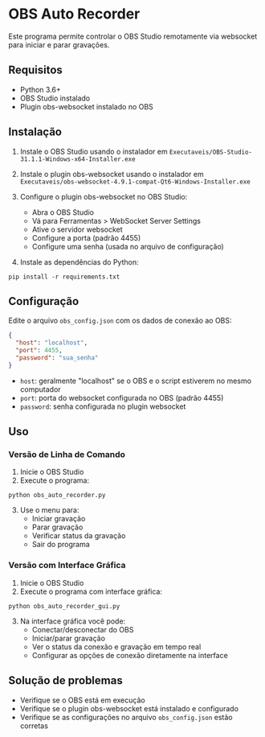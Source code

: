# OBS Auto Recorder

Este programa permite controlar o OBS Studio remotamente via websocket para iniciar e parar gravações.

## Requisitos

- Python 3.6+
- OBS Studio instalado
- Plugin obs-websocket instalado no OBS

## Instalação

1. Instale o OBS Studio usando o instalador em `Executaveis/OBS-Studio-31.1.1-Windows-x64-Installer.exe`
2. Instale o plugin obs-websocket usando o instalador em `Executaveis/obs-websocket-4.9.1-compat-Qt6-Windows-Installer.exe`
3. Configure o plugin obs-websocket no OBS Studio:
   - Abra o OBS Studio
   - Vá para Ferramentas > WebSocket Server Settings
   - Ative o servidor websocket
   - Configure a porta (padrão 4455) 
   - Configure uma senha (usada no arquivo de configuração)

4. Instale as dependências do Python:
```
pip install -r requirements.txt
```

## Configuração

Edite o arquivo `obs_config.json` com os dados de conexão ao OBS:
```json
{
  "host": "localhost", 
  "port": 4455, 
  "password": "sua_senha"
}
```

- `host`: geralmente "localhost" se o OBS e o script estiverem no mesmo computador
- `port`: porta do websocket configurada no OBS (padrão 4455)
- `password`: senha configurada no plugin websocket

## Uso

### Versão de Linha de Comando

1. Inicie o OBS Studio
2. Execute o programa:
```
python obs_auto_recorder.py
```

3. Use o menu para:
   - Iniciar gravação
   - Parar gravação
   - Verificar status da gravação
   - Sair do programa

### Versão com Interface Gráfica

1. Inicie o OBS Studio
2. Execute o programa com interface gráfica:
```
python obs_auto_recorder_gui.py
```

3. Na interface gráfica você pode:
   - Conectar/desconectar do OBS
   - Iniciar/parar gravação
   - Ver o status da conexão e gravação em tempo real
   - Configurar as opções de conexão diretamente na interface

## Solução de problemas

- Verifique se o OBS está em execução
- Verifique se o plugin obs-websocket está instalado e configurado
- Verifique se as configurações no arquivo `obs_config.json` estão corretas 